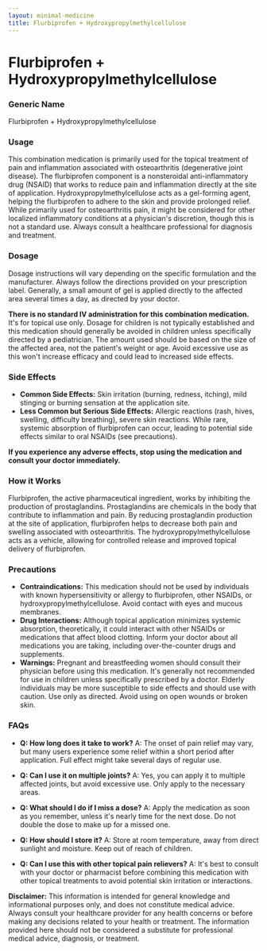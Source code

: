 ```yaml
---
layout: minimal-medicine
title: Flurbiprofen + Hydroxypropylmethylcellulose
---
```


# Flurbiprofen + Hydroxypropylmethylcellulose
### Generic Name
Flurbiprofen + Hydroxypropylmethylcellulose


### Usage

This combination medication is primarily used for the topical treatment of pain and inflammation associated with osteoarthritis (degenerative joint disease).  The flurbiprofen component is a nonsteroidal anti-inflammatory drug (NSAID) that works to reduce pain and inflammation directly at the site of application.  Hydroxypropylmethylcellulose acts as a gel-forming agent, helping the flurbiprofen to adhere to the skin and provide prolonged relief. While primarily used for osteoarthritis pain, it might be considered for other localized inflammatory conditions at a physician's discretion, though this is not a standard use.  Always consult a healthcare professional for diagnosis and treatment.


### Dosage

Dosage instructions will vary depending on the specific formulation and the manufacturer.  Always follow the directions provided on your prescription label.  Generally, a small amount of gel is applied directly to the affected area several times a day, as directed by your doctor.  

**There is no standard IV administration for this combination medication.** It's for topical use only.  Dosage for children is not typically established and this medication should generally be avoided in children unless specifically directed by a pediatrician.  The amount used should be based on the size of the affected area, not the patient's weight or age.  Avoid excessive use as this won't increase efficacy and could lead to increased side effects.


### Side Effects

* **Common Side Effects:**  Skin irritation (burning, redness, itching), mild stinging or burning sensation at the application site.
* **Less Common but Serious Side Effects:** Allergic reactions (rash, hives, swelling, difficulty breathing), severe skin reactions.  While rare, systemic absorption of flurbiprofen can occur, leading to potential side effects similar to oral NSAIDs (see precautions).

**If you experience any adverse effects, stop using the medication and consult your doctor immediately.**


### How it Works

Flurbiprofen, the active pharmaceutical ingredient, works by inhibiting the production of prostaglandins. Prostaglandins are chemicals in the body that contribute to inflammation and pain. By reducing prostaglandin production at the site of application, flurbiprofen helps to decrease both pain and swelling associated with osteoarthritis.  The hydroxypropylmethylcellulose acts as a vehicle, allowing for controlled release and improved topical delivery of flurbiprofen.


### Precautions

* **Contraindications:**  This medication should not be used by individuals with known hypersensitivity or allergy to flurbiprofen, other NSAIDs, or hydroxypropylmethylcellulose.  Avoid contact with eyes and mucous membranes.
* **Drug Interactions:**  Although topical application minimizes systemic absorption, theoretically, it could interact with other NSAIDs or medications that affect blood clotting.  Inform your doctor about all medications you are taking, including over-the-counter drugs and supplements.
* **Warnings:**  Pregnant and breastfeeding women should consult their physician before using this medication.  It's generally not recommended for use in children unless specifically prescribed by a doctor.  Elderly individuals may be more susceptible to side effects and should use with caution.  Use only as directed.  Avoid using on open wounds or broken skin.


### FAQs

* **Q: How long does it take to work?** A:  The onset of pain relief may vary, but many users experience some relief within a short period after application.  Full effect might take several days of regular use.

* **Q: Can I use it on multiple joints?** A: Yes, you can apply it to multiple affected joints, but avoid excessive use.  Only apply to the necessary areas.

* **Q: What should I do if I miss a dose?** A:  Apply the medication as soon as you remember, unless it's nearly time for the next dose.  Do not double the dose to make up for a missed one.

* **Q: How should I store it?** A: Store at room temperature, away from direct sunlight and moisture. Keep out of reach of children.

* **Q:  Can I use this with other topical pain relievers?** A:  It's best to consult with your doctor or pharmacist before combining this medication with other topical treatments to avoid potential skin irritation or interactions.


**Disclaimer:**  This information is intended for general knowledge and informational purposes only, and does not constitute medical advice.  Always consult your healthcare provider for any health concerns or before making any decisions related to your health or treatment.  The information provided here should not be considered a substitute for professional medical advice, diagnosis, or treatment.
